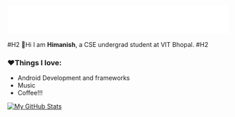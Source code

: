 <img src="https://raw.githubusercontent.com/HimanishM25/HimanishM25/exp/assets/effects.svg" alt="Himanish Mandrekar" />

#H2 👋Hi I am <strong>Himanish</strong>, a CSE undergrad student at VIT Bhopal. #H2
<h3>❤️Things I love:</h3>
<p>
 <ul>
  <li>Android Development and frameworks</li>
  <li>Music</li>
  <li>Coffee!!!</li>
</ul>
</p>

[![My GitHub Stats](https://github-readme-stats.vercel.app/api/?username=HimanishM25&count_private=true&theme=tokyonight&showicons=true)]()
